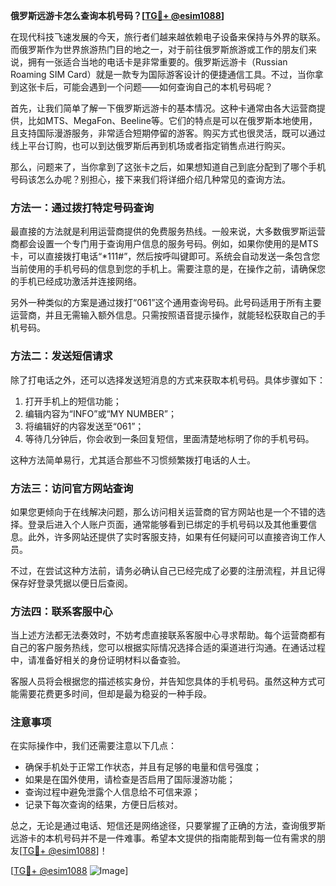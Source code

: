 **俄罗斯远游卡怎么查询本机号码？[[TG💪+ @esim1088](https://t.me/s/esim1088)]**

在现代科技飞速发展的今天，旅行者们越来越依赖电子设备来保持与外界的联系。而俄罗斯作为世界旅游热门目的地之一，对于前往俄罗斯旅游或工作的朋友们来说，拥有一张适合当地的电话卡是非常重要的。俄罗斯远游卡（Russian Roaming SIM Card）就是一款专为国际游客设计的便捷通信工具。不过，当你拿到这张卡后，可能会遇到一个问题——如何查询自己的本机号码呢？

首先，让我们简单了解一下俄罗斯远游卡的基本情况。这种卡通常由各大运营商提供，比如MTS、MegaFon、Beeline等。它们的特点是可以在俄罗斯本地使用，且支持国际漫游服务，非常适合短期停留的游客。购买方式也很灵活，既可以通过线上平台订购，也可以到达俄罗斯后再到机场或者指定销售点进行购买。

那么，问题来了，当你拿到了这张卡之后，如果想知道自己到底分配到了哪个手机号码该怎么办呢？别担心，接下来我们将详细介绍几种常见的查询方法。

### 方法一：通过拨打特定号码查询

最直接的方法就是利用运营商提供的免费服务热线。一般来说，大多数俄罗斯运营商都会设置一个专门用于查询用户信息的服务号码。例如，如果你使用的是MTS卡，可以直接拨打电话“*111#”，然后按呼叫键即可。系统会自动发送一条包含您当前使用的手机号码的信息到您的手机上。需要注意的是，在操作之前，请确保您的手机已经成功激活并连接网络。

另外一种类似的方案是通过拨打“061”这个通用查询号码。此号码适用于所有主要运营商，并且无需输入额外信息。只需按照语音提示操作，就能轻松获取自己的手机号码。

### 方法二：发送短信请求

除了打电话之外，还可以选择发送短消息的方式来获取本机号码。具体步骤如下：

1. 打开手机上的短信功能；
2. 编辑内容为“INFO”或“MY NUMBER”；
3. 将编辑好的内容发送至“061”；
4. 等待几分钟后，你会收到一条回复短信，里面清楚地标明了你的手机号码。

这种方法简单易行，尤其适合那些不习惯频繁拨打电话的人士。

### 方法三：访问官方网站查询

如果您更倾向于在线解决问题，那么访问相关运营商的官方网站也是一个不错的选择。登录后进入个人账户页面，通常能够看到已绑定的手机号码以及其他重要信息。此外，许多网站还提供了实时客服支持，如果有任何疑问可以直接咨询工作人员。

不过，在尝试这种方法前，请务必确认自己已经完成了必要的注册流程，并且记得保存好登录凭据以便日后查阅。

### 方法四：联系客服中心

当上述方法都无法奏效时，不妨考虑直接联系客服中心寻求帮助。每个运营商都有自己的客户服务热线，您可以根据实际情况选择合适的渠道进行沟通。在通话过程中，请准备好相关的身份证明材料以备查验。

客服人员将会根据您的描述核实身份，并告知您具体的手机号码。虽然这种方式可能需要花费更多时间，但却是最为稳妥的一种手段。

### 注意事项

在实际操作中，我们还需要注意以下几点：

- 确保手机处于正常工作状态，并且有足够的电量和信号强度；
- 如果是在国外使用，请检查是否启用了国际漫游功能；
- 查询过程中避免泄露个人信息给不可信来源；
- 记录下每次查询的结果，方便日后核对。

总之，无论是通过电话、短信还是网络途径，只要掌握了正确的方法，查询俄罗斯远游卡的本机号码并不是一件难事。希望本文提供的指南能帮到每一位有需求的朋友[[TG💪+ @esim1088](https://t.me/s/esim1088)]！

[[TG💪+ @esim1088](https://t.me/s/esim1088) ![Image](https://i.postimg.cc/4NQfJmqS/Snipaste-2025-05-13-00-14-12.png)]